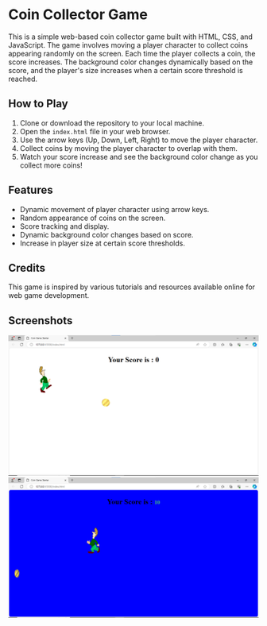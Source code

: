 # Coin Collector Game

This is a simple web-based coin collector game built with HTML, CSS, and JavaScript. The game involves moving a player character to collect coins appearing randomly on the screen. Each time the player collects a coin, the score increases. The background color changes dynamically based on the score, and the player's size increases when a certain score threshold is reached.

## How to Play

1. Clone or download the repository to your local machine.
2. Open the `index.html` file in your web browser.
3. Use the arrow keys (Up, Down, Left, Right) to move the player character.
4. Collect coins by moving the player character to overlap with them.
5. Watch your score increase and see the background color change as you collect more coins!

## Features

- Dynamic movement of player character using arrow keys.
- Random appearance of coins on the screen.
- Score tracking and display.
- Dynamic background color changes based on score.
- Increase in player size at certain score thresholds.

## Credits

This game is inspired by various tutorials and resources available online for web game development.

## Screenshots

<img src="screenshots/1.png"/>
<img src="screenshots/2.png"/>
